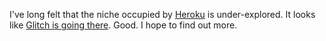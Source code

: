 I've long felt that the niche occupied by <a href="https://duckduckgo.com/?q=site%3Ascripting.com+heroku&t=h_&ia=web">Heroku</a> is under-explored. It looks like <a href="https://glitch.com/coming-soon">Glitch is going there</a>. Good. I hope to find out more.
